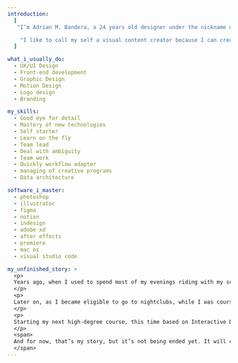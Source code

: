 ```yaml
---
introduction:
  [
   "I’m Adrian M. Bandera, a 24 years old designer under the nickname of Adrismate for all my design-related work.",

    "I like to call my self a visual content creator because I can create whatever from nowehere (or at least I try), something like transforming raw-data in to rich and usefull products."
  ]

what_i_usually_do:
  - UX/UI Design
  - Front-end development
  - Graphic Design
  - Motion Design
  - Logo design
  - Branding

my_skills:
  - Good eye for detail
  - Mastery of new technologies
  - Self starter
  - Learn on the fly
  - Team lead
  - Deal with ambiguity
  - Team work
  - Quickly workflow adapter
  - managing of creative programs
  - Data architecture

software_i_master:
  - photoshop
  - illustrator
  - figma
  - notion
  - indesign
  - adobe xd
  - after effects
  - premiere
  - mac os
  - visual studio code

my_unfinished_story: >
  <p>
  Years ago, when I used to spend most of my evenings riding with my scooter, as I thought I could improve and create better local scooter products, I started my own company selling Tropical signature griptapes and later other scooter pieces. I end up getting my products being sold in a few stores from Barcelona and around it.
  </p>
  <p>
  Later on, as I became eligible to go to nightclubs, while I was coursing a mid-degree printed design course, observing the club’s flyers I came up with some ideas to improve them. Doing my own version of an official and professionally executed flyer and getting it posted on the nightclub's social media accounts was freaking awesome for me. Days after that they contacted me for hiring me to work from them doing what I discovered as a passion: Graphic Design.
  </p>
  <p>
  Starting my next high-degree course, this time based on Interactive Design, Apple products and software start becoming part of my life, not just as personal devices but as a professional. Then, I realized that I’d like so much the idea of working in a company where you really know everything about it and people around you will enjoy sharing it with you so that’s what I did. I like Apple so I end up working in an Apple Store.
  </p>
  <span>
  And for now, that’s my story, but it’s not being ended yet. It will continue to be longer and longer!
  </span>
---
```


